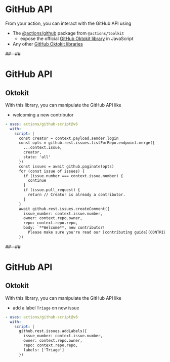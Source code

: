 <!-- .slide: -->

# GitHub API

From your action, you can interact with the GitHub API using

- The [@actions/github](https://github.com/actions/toolkit) package from `@actions/toolkit`
  - expose the official [GitHub Oktokit library](https://octokit.github.io/rest.js/v18) in JavaScript
- Any other [GitHub Oktokit libraries](https://docs.github.com/en/rest/overview/libraries)

##--##

<!-- .slide: class="with-code" -->

# GitHub API

## Oktokit

With this library, you can manipulate the GitHub API like

- welcoming a new contributor

```yaml
- uses: actions/github-script@v6
  with:
    script: |
      const creator = context.payload.sender.login
      const opts = github.rest.issues.listForRepo.endpoint.merge({
        ...context.issue,
        creator,
        state: 'all'
      })
      const issues = await github.paginate(opts)
      for (const issue of issues) {
        if (issue.number === context.issue.number) {
          continue
        }
        if (issue.pull_request) {
          return // Creator is already a contributor.
        }
      }
      await github.rest.issues.createComment({
        issue_number: context.issue.number,
        owner: context.repo.owner,
        repo: context.repo.repo,
        body: `**Welcome**, new contributor!
          Please make sure you're read our [contributing guide](CONTRIBUTING.md) and we look forward to reviewing your Pull request shortly ✨`
      })
```

##--##

<!-- .slide: class="with-code" -->

# GitHub API

## Oktokit

With this library, you can manipulate the GitHub API like

- add a label `Triage` on new issue

```yaml
- uses: actions/github-script@v6
  with:
    script: |
      github.rest.issues.addLabels({
        issue_number: context.issue.number,
        owner: context.repo.owner,
        repo: context.repo.repo,
        labels: ['Triage']
      })
```
